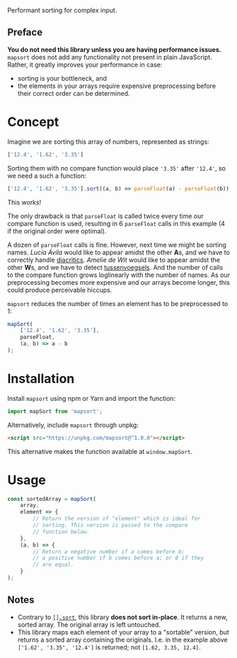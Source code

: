 Performant sorting for complex input.

## Preface

**You do not need this library unless you are having performance issues.** `mapsort` does not add any functionality not present in plain JavaScript. Rather, it greatly improves your performance in case:

* sorting is your bottleneck, and
* the elements in your arrays require expensive preprocessing before their correct order can be determined.

# Concept

Imagine we are sorting this array of numbers, represented as strings:
```javascript
['12.4', '1.62', '3.35']
```
Sorting them with no compare function would place `'3.35'` after `'12.4'`, so we need a such a function:
```javascript
['12.4', '1.62', '3.35'].sort((a, b) => parseFloat(a) - parseFloat(b));
```
This works!

The only drawback is that `parseFloat` is called twice every time our compare function is used, resulting in 6 `parseFloat` calls in this example (4 if the original order were optimal).

A dozen of `parseFloat` calls is fine. However, next time we might be sorting names. _Lucia Ávila_ would like to appear amidst the other **A**s, and we have to correctly handle [diacritics](https://en.wikipedia.org/wiki/Diacritic). _Amelie de Wit_ would like to appear amidst the other **W**s, and we have to detect [tussenvoegsels](https://en.wikipedia.org/wiki/Tussenvoegsel). And the number of calls to the compare function grows loglinearly with the number of names. As our preprocessing becomes more expensive and our arrays become longer, this could produce perceivable hiccups.

`mapsort` reduces the number of times an element has to be preprocessed to 1:
```javascript
mapSort(
	['12.4', '1.62', '3.35'],
	parseFloat,
	(a, b) => a - b
);
```

# Installation

Install `mapsort` using npm or Yarn and import the function:
```javascript
import mapSort from 'mapsort';
```

Alternatively, include `mapsort` through unpkg:
```html
<script src="https://unpkg.com/mapsort@^1.0.0"></script>
```
This alternative makes the function available at `window.mapSort`.

# Usage

``` javascript
const sortedArray = mapSort(
	array,
	element => {
		// Return the version of "element" which is ideal for
		// sorting. This version is passed to the compare
		// function below.
	},
	(a, b) => {
		// Return a negative number if a comes before b;
		// a positive number if b comes before a; or 0 if they
		// are equal.
	}
);
```

## Notes

* Contrary to [`[].sort`](https://developer.mozilla.org/docs/Web/JavaScript/Reference/Global_Objects/Array/sort), this library **does not sort in-place**. It returns a new, sorted array. The original array is left untouched.
* This library maps each element of your array to a "sortable" version, but returns a sorted array containing the originals. I.e. in the example above `['1.62', '3.35', '12.4']` is returned; not `[1.62, 3.35, 12.4]`.